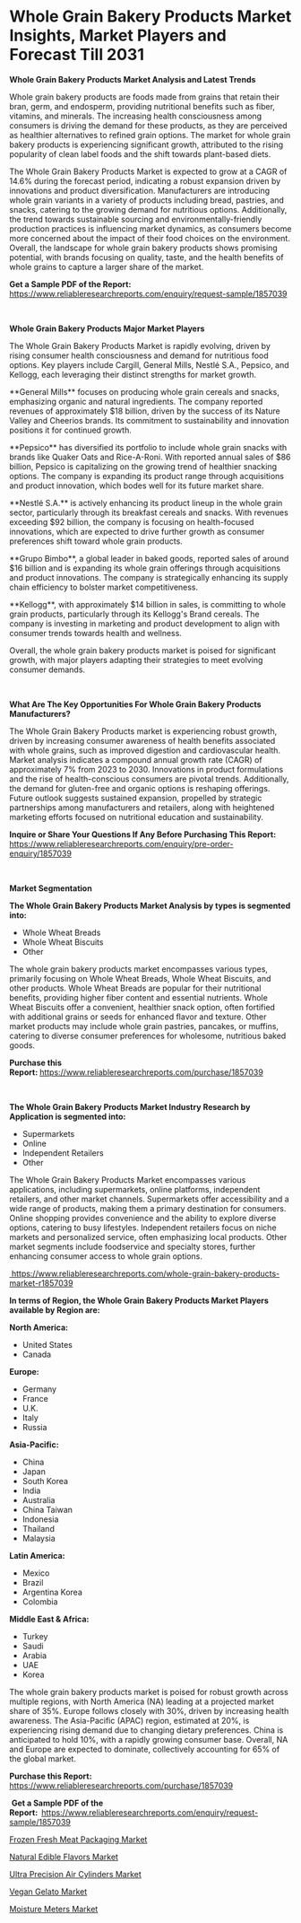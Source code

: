 <p><h1>Whole Grain Bakery Products Market Insights, Market Players and Forecast Till 2031</h1></p><p><strong>Whole Grain Bakery Products Market Analysis and Latest Trends</strong></p>
<p><p>Whole grain bakery products are foods made from grains that retain their bran, germ, and endosperm, providing nutritional benefits such as fiber, vitamins, and minerals. The increasing health consciousness among consumers is driving the demand for these products, as they are perceived as healthier alternatives to refined grain options. The market for whole grain bakery products is experiencing significant growth, attributed to the rising popularity of clean label foods and the shift towards plant-based diets.</p><p>The Whole Grain Bakery Products Market is expected to grow at a CAGR of 14.6% during the forecast period, indicating a robust expansion driven by innovations and product diversification. Manufacturers are introducing whole grain variants in a variety of products including bread, pastries, and snacks, catering to the growing demand for nutritious options. Additionally, the trend towards sustainable sourcing and environmentally-friendly production practices is influencing market dynamics, as consumers become more concerned about the impact of their food choices on the environment. Overall, the landscape for whole grain bakery products shows promising potential, with brands focusing on quality, taste, and the health benefits of whole grains to capture a larger share of the market.</p></p>
<p><strong>Get a Sample PDF of the Report:&nbsp;</strong> <a href="https://www.reliableresearchreports.com/enquiry/request-sample/1857039?utm_campaign=10&utm_medium=2&utm_source=Github&utm_content=ia&utm_term=20102024&utm_id=whole-grain-bakery-products">https://www.reliableresearchreports.com/enquiry/request-sample/1857039</a></p>
<p>&nbsp;</p>
<p><strong>Whole Grain Bakery Products Major Market Players</strong></p>
<p><p>The Whole Grain Bakery Products Market is rapidly evolving, driven by rising consumer health consciousness and demand for nutritious food options. Key players include Cargill, General Mills, Nestlé S.A., Pepsico, and Kellogg, each leveraging their distinct strengths for market growth.</p><p>**General Mills** focuses on producing whole grain cereals and snacks, emphasizing organic and natural ingredients. The company reported revenues of approximately $18 billion, driven by the success of its Nature Valley and Cheerios brands. Its commitment to sustainability and innovation positions it for continued growth.</p><p>**Pepsico** has diversified its portfolio to include whole grain snacks with brands like Quaker Oats and Rice-A-Roni. With reported annual sales of $86 billion, Pepsico is capitalizing on the growing trend of healthier snacking options. The company is expanding its product range through acquisitions and product innovation, which bodes well for its future market share.</p><p>**Nestlé S.A.** is actively enhancing its product lineup in the whole grain sector, particularly through its breakfast cereals and snacks. With revenues exceeding $92 billion, the company is focusing on health-focused innovations, which are expected to drive further growth as consumer preferences shift toward whole grain products.</p><p>**Grupo Bimbo**, a global leader in baked goods, reported sales of around $16 billion and is expanding its whole grain offerings through acquisitions and product innovations. The company is strategically enhancing its supply chain efficiency to bolster market competitiveness.</p><p>**Kellogg**, with approximately $14 billion in sales, is committing to whole grain products, particularly through its Kellogg's Brand cereals. The company is investing in marketing and product development to align with consumer trends towards health and wellness.</p><p>Overall, the whole grain bakery products market is poised for significant growth, with major players adapting their strategies to meet evolving consumer demands.</p></p>
<p>&nbsp;</p>
<p><strong>What Are The Key Opportunities For Whole Grain Bakery Products Manufacturers?</strong></p>
<p><p>The Whole Grain Bakery Products market is experiencing robust growth, driven by increasing consumer awareness of health benefits associated with whole grains, such as improved digestion and cardiovascular health. Market analysis indicates a compound annual growth rate (CAGR) of approximately 7% from 2023 to 2030. Innovations in product formulations and the rise of health-conscious consumers are pivotal trends. Additionally, the demand for gluten-free and organic options is reshaping offerings. Future outlook suggests sustained expansion, propelled by strategic partnerships among manufacturers and retailers, along with heightened marketing efforts focused on nutritional education and sustainability.</p></p>
<p><strong>Inquire or Share Your Questions If Any Before Purchasing This Report:</strong> <a href="https://www.reliableresearchreports.com/enquiry/pre-order-enquiry/1857039?utm_campaign=10&utm_medium=2&utm_source=Github&utm_content=ia&utm_term=20102024&utm_id=whole-grain-bakery-products">https://www.reliableresearchreports.com/enquiry/pre-order-enquiry/1857039</a></p>
<p>&nbsp;</p>
<p><strong>Market Segmentation</strong></p>
<p><strong>The Whole Grain Bakery Products Market Analysis by types is segmented into:</strong></p>
<p><ul><li>Whole Wheat Breads</li><li>Whole Wheat Biscuits</li><li>Other</li></ul></p>
<p><p>The whole grain bakery products market encompasses various types, primarily focusing on Whole Wheat Breads, Whole Wheat Biscuits, and other products. Whole Wheat Breads are popular for their nutritional benefits, providing higher fiber content and essential nutrients. Whole Wheat Biscuits offer a convenient, healthier snack option, often fortified with additional grains or seeds for enhanced flavor and texture. Other market products may include whole grain pastries, pancakes, or muffins, catering to diverse consumer preferences for wholesome, nutritious baked goods.</p></p>
<p><strong>Purchase this Report:&nbsp;</strong><a href="https://www.reliableresearchreports.com/purchase/1857039?utm_campaign=10&utm_medium=2&utm_source=Github&utm_content=ia&utm_term=20102024&utm_id=whole-grain-bakery-products">https://www.reliableresearchreports.com/purchase/1857039</a></p>
<p>&nbsp;</p>
<p><strong>The Whole Grain Bakery Products Market Industry Research by Application is segmented into:</strong></p>
<p><ul><li>Supermarkets</li><li>Online</li><li>Independent Retailers</li><li>Other</li></ul></p>
<p><p>The Whole Grain Bakery Products Market encompasses various applications, including supermarkets, online platforms, independent retailers, and other market channels. Supermarkets offer accessibility and a wide range of products, making them a primary destination for consumers. Online shopping provides convenience and the ability to explore diverse options, catering to busy lifestyles. Independent retailers focus on niche markets and personalized service, often emphasizing local products. Other market segments include foodservice and specialty stores, further enhancing consumer access to whole grain options.</p></p>
<p><a href="https://www.reliableresearchreports.com/whole-grain-bakery-products-market-r1857039?utm_campaign=10&utm_medium=2&utm_source=Github&utm_content=ia&utm_term=20102024&utm_id=whole-grain-bakery-products">&nbsp;https://www.reliableresearchreports.com/whole-grain-bakery-products-market-r1857039</a></p>
<p><strong>In terms of Region, the Whole Grain Bakery Products Market Players available by Region are:</strong></p>
<p>
    <p> <strong> North America: </strong>
        <ul>
            <li>United States</li>
            <li>Canada</li>
        </ul>
        </p> 
    <p> <strong> Europe: </strong>
        <ul>
            <li>Germany</li>
            <li>France</li>
            <li>U.K.</li>
            <li>Italy</li>
            <li>Russia</li>
        </ul>
        </p> 
    <p> <strong> Asia-Pacific: </strong>
        <ul>
            <li>China</li>
            <li>Japan</li>
            <li>South Korea</li>
            <li>India</li>
            <li>Australia</li>
            <li>China Taiwan</li>
            <li>Indonesia</li>
            <li>Thailand</li>
            <li>Malaysia</li>
        </ul>
        </p> 
    <p> <strong> Latin America: </strong>
        <ul>
            <li>Mexico</li>
            <li>Brazil</li>
            <li>Argentina Korea</li>
            <li>Colombia</li>
        </ul>
        </p> 
    <p> <strong> Middle East & Africa: </strong>
        <ul>
            <li>Turkey</li>
            <li>Saudi</li>
            <li>Arabia</li>
            <li>UAE</li>
            <li>Korea</li>
        </ul>
    </p>
    </p>
<p><p>The whole grain bakery products market is poised for robust growth across multiple regions, with North America (NA) leading at a projected market share of 35%. Europe follows closely with 30%, driven by increasing health awareness. The Asia-Pacific (APAC) region, estimated at 20%, is experiencing rising demand due to changing dietary preferences. China is anticipated to hold 10%, with a rapidly growing consumer base. Overall, NA and Europe are expected to dominate, collectively accounting for 65% of the global market.</p></p>
<p><strong>Purchase this Report: </strong><a href="https://www.reliableresearchreports.com/purchase/1857039?utm_campaign=10&utm_medium=2&utm_source=Github&utm_content=ia&utm_term=20102024&utm_id=whole-grain-bakery-products">https://www.reliableresearchreports.com/purchase/1857039</a></p>
<p>&nbsp;<strong>Get a Sample PDF of the Report:&nbsp;&nbsp;</strong><a href="https://www.reliableresearchreports.com/enquiry/request-sample/1857039?utm_campaign=10&utm_medium=2&utm_source=Github&utm_content=ia&utm_term=20102024&utm_id=whole-grain-bakery-products">https://www.reliableresearchreports.com/enquiry/request-sample/1857039</a></p>
<p><strong></strong></p>
<p><p><a href="https://github.com/NancyAlvarado586/Market-Research-Report-List-1/blob/main/frozen-fresh-meat-packaging-market.md?utm_campaign=10&utm_medium=2&utm_source=Github&utm_content=ia&utm_term=20102024&utm_id=whole-grain-bakery-products">Frozen Fresh Meat Packaging Market</a></p><p><a href="https://github.com/kimhelmer83/Market-Research-Report-List-1/blob/main/natural-edible-flavors-market.md?utm_campaign=10&utm_medium=2&utm_source=Github&utm_content=ia&utm_term=20102024&utm_id=whole-grain-bakery-products">Natural Edible Flavors Market</a></p><p><a href="https://www.linkedin.com/pulse/ultra-precision-air-cylinders-market-velocity-14-cagr-trajectory-fcm1f?utm_campaign=10&utm_medium=2&utm_source=Github&utm_content=ia&utm_term=20102024&utm_id=whole-grain-bakery-products">Ultra Precision Air Cylinders Market</a></p><p><a href="https://www.linkedin.com/pulse/vegan-gelato-market-research-report-exploring-size-revenue-1ncze?utm_campaign=10&utm_medium=2&utm_source=Github&utm_content=ia&utm_term=20102024&utm_id=whole-grain-bakery-products">Vegan Gelato Market</a></p><p><a href="https://issuu.com/reportprime-2/docs/moisture-meters-market-size-2030.pp_d296bf6ddd918b?utm_campaign=10&utm_medium=2&utm_source=Github&utm_content=ia&utm_term=20102024&utm_id=whole-grain-bakery-products">Moisture Meters Market</a></p></p>
